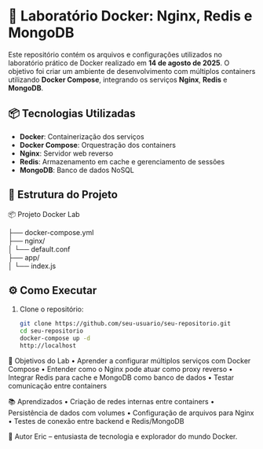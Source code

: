 # 🐳 Laboratório Docker: Nginx, Redis e MongoDB

Este repositório contém os arquivos e configurações utilizados no laboratório prático de Docker realizado em **14 de agosto de 2025**. O objetivo foi criar um ambiente de desenvolvimento com múltiplos containers utilizando **Docker Compose**, integrando os serviços **Nginx**, **Redis** e **MongoDB**.

## 📦 Tecnologias Utilizadas

- **Docker**: Containerização dos serviços
- **Docker Compose**: Orquestração dos containers
- **Nginx**: Servidor web reverso
- **Redis**: Armazenamento em cache e gerenciamento de sessões
- **MongoDB**: Banco de dados NoSQL

## 📁 Estrutura do Projeto
📦 Projeto Docker Lab

├── docker-compose.yml         
├── nginx/                  
│   └── default.conf           
├── app/                    
│   └── index.js                      

## ⚙️ Como Executar
1. Clone o repositório:
   ```bash
   git clone https://github.com/seu-usuario/seu-repositorio.git
   cd seu-repositorio
   docker-compose up -d
   http://localhost

 🧪 Objetivos do Lab
•  Aprender a configurar múltiplos serviços com Docker Compose
• 	Entender como o Nginx pode atuar como proxy reverso
• 	Integrar Redis para cache e MongoDB como banco de dados
• 	Testar comunicação entre containers

📚 Aprendizados
• 	Criação de redes internas entre containers
• 	Persistência de dados com volumes
• 	Configuração de arquivos  para Nginx
• 	Testes de conexão entre backend e Redis/MongoDB

🧠 Autor
Eric – entusiasta de tecnologia e explorador do mundo Docker.
